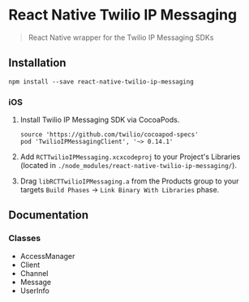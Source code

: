 # React Native Twilio IP Messaging
>React Native wrapper for the Twilio IP Messaging SDKs

## Installation
```npm install --save react-native-twilio-ip-messaging```

### iOS
1. Install Twilio IP Messaging SDK via CocoaPods.

    ```
    source 'https://github.com/twilio/cocoapod-specs'
    pod 'TwilioIPMessagingClient', '~> 0.14.1'
    ```
 2. Add `RCTTwilioIPMessaging.xcxcodeproj` to your Project's Libraries (located in `./node_modules/react-native-twilio-ip-messaging/`).
 3. Drag `libRCTTwilioIPMessaging.a` from the Products group to your targets `Build Phases` -> `Link Binary With Libraries` phase.

## Documentation

### Classes

- AccessManager
- Client
- Channel
- Message
- UserInfo
